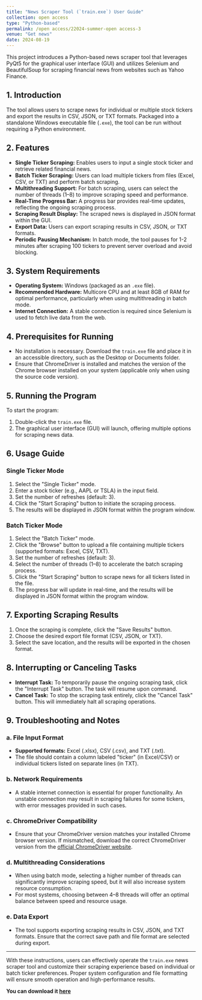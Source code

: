 ```yaml
---
title: "News Scraper Tool (`train.exe`) User Guide"
collection: open access
type: "Python-based"
permalink: /open access/22024-summer-open access-3
venue: "Get news"
date: 2024-08-19
---
```


This project introduces a Python-based news scraper tool that leverages PyQt5 for the graphical user interface (GUI) and utilizes Selenium and BeautifulSoup for scraping financial news from websites such as Yahoo Finance. 

## 1. Introduction

The tool allows users to scrape news for individual or multiple stock tickers and export the results in CSV, JSON, or TXT formats. Packaged into a standalone Windows executable file (`.exe`), the tool can be run without requiring a Python environment.

## 2. Features

- **Single Ticker Scraping:** Enables users to input a single stock ticker and retrieve related financial news.
- **Batch Ticker Scraping:** Users can load multiple tickers from files (Excel, CSV, or TXT) and perform batch scraping.
- **Multithreading Support:** For batch scraping, users can select the number of threads (1–8) to improve scraping speed and performance.
- **Real-Time Progress Bar:** A progress bar provides real-time updates, reflecting the ongoing scraping process.
- **Scraping Result Display:** The scraped news is displayed in JSON format within the GUI.
- **Export Data:** Users can export scraping results in CSV, JSON, or TXT formats.
- **Periodic Pausing Mechanism:** In batch mode, the tool pauses for 1-2 minutes after scraping 100 tickers to prevent server overload and avoid blocking.

## 3. System Requirements

- **Operating System:** Windows (packaged as an `.exe` file).
- **Recommended Hardware:** Multicore CPU and at least 8GB of RAM for optimal performance, particularly when using multithreading in batch mode.
- **Internet Connection:** A stable connection is required since Selenium is used to fetch live data from the web.

## 4. Prerequisites for Running

- No installation is necessary. Download the `train.exe` file and place it in an accessible directory, such as the Desktop or Documents folder.
- Ensure that ChromeDriver is installed and matches the version of the Chrome browser installed on your system (applicable only when using the source code version).

## 5. Running the Program

To start the program:

1. Double-click the `train.exe` file.
2. The graphical user interface (GUI) will launch, offering multiple options for scraping news data.

## 6. Usage Guide

### Single Ticker Mode

1. Select the "Single Ticker" mode.
2. Enter a stock ticker (e.g., AAPL or TSLA) in the input field.
3. Set the number of refreshes (default: 3).
4. Click the "Start Scraping" button to initiate the scraping process.
5. The results will be displayed in JSON format within the program window.

### Batch Ticker Mode

1. Select the "Batch Ticker" mode.
2. Click the "Browse" button to upload a file containing multiple tickers (supported formats: Excel, CSV, TXT).
3. Set the number of refreshes (default: 3).
4. Select the number of threads (1–8) to accelerate the batch scraping process.
5. Click the "Start Scraping" button to scrape news for all tickers listed in the file.
6. The progress bar will update in real-time, and the results will be displayed in JSON format within the program window.

## 7. Exporting Scraping Results

1. Once the scraping is complete, click the "Save Results" button.
2. Choose the desired export file format (CSV, JSON, or TXT).
3. Select the save location, and the results will be exported in the chosen format.

## 8. Interrupting or Canceling Tasks

- **Interrupt Task:** To temporarily pause the ongoing scraping task, click the "Interrupt Task" button. The task will resume upon command.
- **Cancel Task:** To stop the scraping task entirely, click the "Cancel Task" button. This will immediately halt all scraping operations.

## 9. Troubleshooting and Notes

### a. File Input Format

- **Supported formats:** Excel (.xlsx), CSV (.csv), and TXT (.txt).
- The file should contain a column labeled "ticker" (in Excel/CSV) or individual tickers listed on separate lines (in TXT).

### b. Network Requirements

- A stable internet connection is essential for proper functionality. An unstable connection may result in scraping failures for some tickers, with error messages provided in such cases.

### c. ChromeDriver Compatibility

- Ensure that your ChromeDriver version matches your installed Chrome browser version. If mismatched, download the correct ChromeDriver version from the [official ChromeDriver website](https://sites.google.com/chromium.org/driver/).

### d. Multithreading Considerations

- When using batch mode, selecting a higher number of threads can significantly improve scraping speed, but it will also increase system resource consumption.
- For most systems, choosing between 4–8 threads will offer an optimal balance between speed and resource usage.

### e. Data Export

- The tool supports exporting scraping results in CSV, JSON, and TXT formats. Ensure that the correct save path and file format are selected during export.

---

With these instructions, users can effectively operate the `train.exe` news scraper tool and customize their scraping experience based on individual or batch ticker preferences. Proper system configuration and file formatting will ensure smooth operation and high-performance results.


**You can download it [here](https://onedrive.live.com/?redeem=aHR0cHM6Ly8xZHJ2Lm1zL3UvYy9iMGY0YTBmYWJlOGU4YWEzL0VTYy04Z1NKczZWR21ZZTJJOTZaTzdzQm9VQkpMT0FHSzJmS2hZVDhRV0QzcEE%5FZT1yYzZRcDQmd2RPcmlnaW49T1dBLkxJTksmd2RQcmV2aW91c1Nlc3Npb249NTdiZGQyNjEtZGM5OS01ZjRiLTk5NTYtN2VlNmE3YWIyMTNk&cid=B0F4A0FABE8E8AA3&id=B0F4A0FABE8E8AA3%21s04f23e27b38946a59987b623de993bbb&parId=B0F4A0FABE8E8AA3%21147&o=OneUp)**
